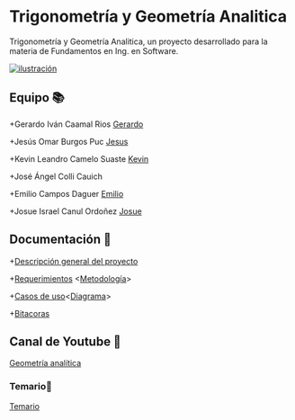 # Trigonometría y Geometría Analitica

Trigonometría y Geometría Analitica, un proyecto desarrollado para la materia de Fundamentos en Ing. en Software.

[![ilustración](https://media.istockphoto.com/photos/math-and-geometry-concept-picture-id1140819116?k=20&m=1140819116&s=612x612&w=0&h=82DQqTkxQMgSYPGZDQDYWt5P6COJYcZ9cV1molDR3Gw= "ilustración")](https://media.istockphoto.com/photos/math-and-geometry-concept-picture-id1140819116?k=20&m=1140819116&s=612x612&w=0&h=82DQqTkxQMgSYPGZDQDYWt5P6COJYcZ9cV1molDR3Gw= "ilustración")

## Equipo  📚
+Gerardo Iván Caamal Rios [Gerardo](https://github.com/Gcaamal "Gerardo")

+Jesús Omar Burgos Puc [Jesus](https://github.com/23jesusburgos23/23jesusburgos23.git "Jesus")

+Kevin Leandro Camelo Suaste [Kevin](https://github.com/Kevincamelo5 "Kevin")

+José Ángel Colli Cauich 

+Emilio Campos Daguer [Emilio](https://github.com/Emcamdag "Emilio")

+Josue Israel Canul Ordoñez [Josue](https://github.com/JosueCanul "Josue")

## Documentación 💾
+[Descripción general del proyecto](https://github.com/JosueCanul/Trigonometr-a-y-Geometr-a-Analitica/blob/main/Entrega%201/Descripci%C3%B3n_general_del_proyecto.md "Descripción general del proyecto")

+[Requerimientos](https://github.com/JosueCanul/Trigonometr-a-y-Geometr-a-Analitica/blob/main/Entrega%201/Requerimientos.md "Requerimientos") <[Metodología](https://github.com/JosueCanul/Trigonometr-a-y-Geometr-a-Analitica/blob/main/Entrega%201/Metodolog%C3%ADa_requerimientos.md "Metodología")>

+[Casos de uso](https://github.com/JosueCanul/Trigonometr-a-y-Geometr-a-Analitica/blob/main/Entrega%201/casos_de_uso/Casos_de_uso.md "Casos de uso")<[Diagrama](https://github.com/JosueCanul/Trigonometr-a-y-Geometr-a-Analitica/blob/main/Entrega%201/casos_de_uso/Casosdeuso.png "Diagrama")> 

+[Bitacoras](https://github.com/JosueCanul/Trigonometr-a-y-Geometr-a-Analitica/blob/main/Entrega%201/Bitacoras.md "Bitacoras")


## Canal de Youtube 🔔
[Geometría analítica](https://www.youtube.com/channel/UCumZ1Hiby8uyRitJdGGHm7w "Geometría analítica")

### Temario📔 
[Temario](https://github.com/JosueCanul/Trigonometr-a-y-Geometr-a-Analitica/blob/main/Entrega%201/Temario.md "Temario")



